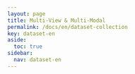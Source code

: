```yaml
---
layout: page
title: Multi-View & Multi-Modal
permalink: /docs/en/dataset-collection
key: dataset-en
aside:
  toc: true
sidebar:
  nav: dataset-en
---
```



<head>
    <style>
        .container {
            display: flex;
            justify-content: space-between; Creates space around items
        }

        .image-with-caption {
            width: 110%;
            margin: auto;
        }

        .image-with-caption img {
            width: 100%;
            height: auto;
        }

        .image-with-caption figcaption {
            text-align: center;
        }
    </style>
</head>


<figure class="image-with-caption">
    <img src="../assets/images/km.gif">
</figure>


<figure class="image-with-caption">
    <img src="../assets/images/kl.gif">
</figure>

<figure class="image-with-caption">
    <img src="../assets/images/kr.gif">
</figure>

<figure class="image-with-caption">
    <img src="../assets/images/rm.gif">
</figure>

